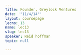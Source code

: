 ```yaml
---
Title: Founder, Greylock Ventures
date: '"11/4/14"'
layout: coursepage
lecno: 13
name: lec13
slug: lec13
speaker: Reid hoffman
topic: null

---
```

